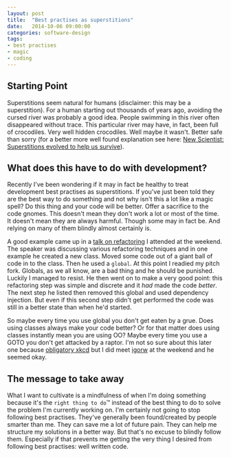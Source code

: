 ```yaml
---
layout: post
title:  "Best practises as superstitions"
date:   2014-10-06 09:00:00
categories: software-design
tags:
- best practises
- magic
- coding
---
```


## Starting Point

Superstitions seem natural for humans (disclaimer: this may be a superstition).
For a human starting out thousands of years ago, avoiding the cursed river was probably a good idea.
People swimming in this river often disappeared without trace.
This particular river may have, in fact, been full of crocodiles. Very well hidden crocodiles. Well maybe it wasn't.
Better safe than sorry (for a better more well found explanation see here: [New Scientist: Superstitions evolved to help us survive][website-newscientist-article]).


## What does this have to do with development?

Recently I've been wondering if it may in fact be healthy to treat development best practises as superstitions.
If you've just been told they are the best way to do something and not why isn't this a lot like a magic spell?
Do this thing and your code will be better. Offer a sacrifice to the code gnomes.
This doesn't mean they don't work a lot or most of the time. It doesn't mean they are always harmful.
Though some may in fact be. And relying on many of them blindly almost certainly is.

A good example came up in a [talk on refactoring][joindin-bringto2014] I attended at the weekend.
The speaker was discussing various refactoring techniques and in one example he created a new class. Moved some code out of a giant ball of code in to the class.
Then he used a ```global```. At this point I readied my pitch fork. Globals, as we all know, are a bad thing and he should be punished.
Luckily I managed to resist. He then went on to make a very good point: this refactoring step was simple and discrete and it *had* made the code *better*.
The next step he listed then removed this global and used dependency injection. But even if this second step didn't get performed the code was still in a better
state than when he'd started.

So maybe every time you use global you don't get eaten by a grue.
Does using classes always make your code better? Or for that matter does using classes instantly mean you are using OO?
Maybe every time you use a GOTO you don't get attacked by a raptor.
I'm not so sure about this later one because [obligatory xkcd][xkcd-raptor-goto] but I did meet [igorw][raptor-bait] at the weekend and he seemed okay.

## The message to take away

What I want to cultivate is a mindfulness of when I'm doing something because it's the ```right thing to do```&trade;
instead of the best thing to do to solve the problem I'm currently working on.
I'm certainly not going to stop following best practises. They've generally been found/created by people smarter than me.
They can save me a lot of future pain. They can help me structure my solutions in a better way.
But that's no excuse to blindly follow them.
Especially if that prevents me getting the very thing I desired from following best practises: well written code.

[website-newscientist-article]: http://www.newscientist.com/article/dn14694-superstitions-evolved-to-help-us-survive.html
[joindin-bringto2014]: https://joind.in/11802
[xkcd-raptor-goto]: http://xkcd.com/292/
[raptor-bait]: https://github.com/igorw/retry/blob/master/src/retry.php